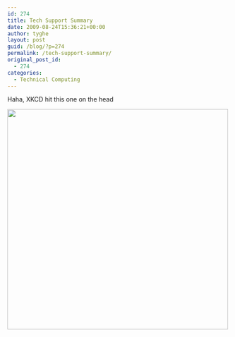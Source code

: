 ```yaml
---
id: 274
title: Tech Support Summary
date: 2009-08-24T15:36:21+00:00
author: tyghe
layout: post
guid: /blog/?p=274
permalink: /tech-support-summary/
original_post_id:
  - 274
categories:
  - Technical Computing
---
```

Haha, XKCD hit this one on the head
  
<img src='http://imgs.xkcd.com/comics/tech_support_cheat_sheet.png' width='500' />
